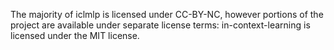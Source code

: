 The majority of iclmlp is licensed under CC-BY-NC, however portions of the project are available under separate license terms: in-context-learning is licensed under the MIT license.